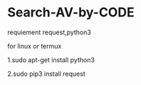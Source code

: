 # Search-AV-by-CODE


requiement request,python3

for linux or termux


1.sudo apt-get install python3

2.sudo pip3 install request
